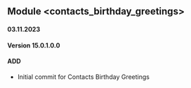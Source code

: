 ## Module <contacts_birthday_greetings>

#### 03.11.2023
#### Version 15.0.1.0.0
#### ADD
- Initial commit for Contacts Birthday Greetings
